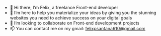 - 👋 Hi there, I’m Felix, a freelance Front-end developer
- 🌱 I’m here to help you materialize your ideas by giving you the stunning websites you need to achieve success on your digital goals
- 💞️ I’m looking to collaborate on Front-end development projects
- 📫 You can contact me on my gmail: felixpsantana610@gmail.com

<!---
Shmebullock610/Shmebullock610 is a ✨ special ✨ repository because its `README.md` (this file) appears on your GitHub profile.
You can click the Preview link to take a look at your changes.
--->

